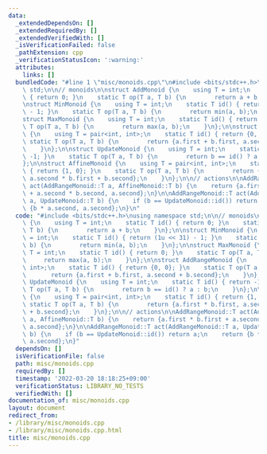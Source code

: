 ```yaml
---
data:
  _extendedDependsOn: []
  _extendedRequiredBy: []
  _extendedVerifiedWith: []
  _isVerificationFailed: false
  _pathExtension: cpp
  _verificationStatusIcon: ':warning:'
  attributes:
    links: []
  bundledCode: "#line 1 \"misc/monoids.cpp\"\n#include <bits/stdc++.h>\nusing namespace\
    \ std;\n\n// monoids\n\nstruct AddMonoid {\n    using T = int;\n    static T id()\
    \ { return 0; }\n    static T op(T a, T b) {\n        return a + b;\n    }\n};\n\
    \nstruct MinMonoid {\n    using T = int;\n    static T id() { return (1u << 31)\
    \ - 1; }\n    static T op(T a, T b) {\n        return min(a, b);\n    }\n};\n\n\
    struct MaxMonoid {\n    using T = int;\n    static T id() { return 0; }\n    static\
    \ T op(T a, T b) {\n        return max(a, b);\n    }\n};\n\nstruct AddRangeMonoid\
    \ {\n    using T = pair<int, int>;\n    static T id() { return {0, 0}; }\n   \
    \ static T op(T a, T b) {\n        return {a.first + b.first, a.second + b.second};\n\
    \    }\n};\n\nstruct UpdateMonoid {\n    using T = int;\n    static T id() { return\
    \ -1; }\n    static T op(T a, T b) {\n        return b == id() ? a : b;\n    }\n\
    };\n\nstruct AffineMonoid {\n    using T = pair<int, int>;\n    static T id()\
    \ { return {1, 0}; }\n    static T op(T a, T b) {\n        return {a.first * b.first,\
    \ a.second * b.first + b.second};\n    }\n};\n\n// actions\n\nAddRangeMonoid::T\
    \ act(AddRangeMonoid::T a, AffineMonoid::T b) {\n    return {a.first * b.first\
    \ + a.second * b.second, a.second};\n}\n\nAddRangeMonoid::T act(AddRangeMonoid::T\
    \ a, UpdateMonoid::T b) {\n    if (b == UpdateMonoid::id()) return a;\n    return\
    \ {b * a.second, a.second};\n}\n"
  code: "#include <bits/stdc++.h>\nusing namespace std;\n\n// monoids\n\nstruct AddMonoid\
    \ {\n    using T = int;\n    static T id() { return 0; }\n    static T op(T a,\
    \ T b) {\n        return a + b;\n    }\n};\n\nstruct MinMonoid {\n    using T\
    \ = int;\n    static T id() { return (1u << 31) - 1; }\n    static T op(T a, T\
    \ b) {\n        return min(a, b);\n    }\n};\n\nstruct MaxMonoid {\n    using\
    \ T = int;\n    static T id() { return 0; }\n    static T op(T a, T b) {\n   \
    \     return max(a, b);\n    }\n};\n\nstruct AddRangeMonoid {\n    using T = pair<int,\
    \ int>;\n    static T id() { return {0, 0}; }\n    static T op(T a, T b) {\n \
    \       return {a.first + b.first, a.second + b.second};\n    }\n};\n\nstruct\
    \ UpdateMonoid {\n    using T = int;\n    static T id() { return -1; }\n    static\
    \ T op(T a, T b) {\n        return b == id() ? a : b;\n    }\n};\n\nstruct AffineMonoid\
    \ {\n    using T = pair<int, int>;\n    static T id() { return {1, 0}; }\n   \
    \ static T op(T a, T b) {\n        return {a.first * b.first, a.second * b.first\
    \ + b.second};\n    }\n};\n\n// actions\n\nAddRangeMonoid::T act(AddRangeMonoid::T\
    \ a, AffineMonoid::T b) {\n    return {a.first * b.first + a.second * b.second,\
    \ a.second};\n}\n\nAddRangeMonoid::T act(AddRangeMonoid::T a, UpdateMonoid::T\
    \ b) {\n    if (b == UpdateMonoid::id()) return a;\n    return {b * a.second,\
    \ a.second};\n}"
  dependsOn: []
  isVerificationFile: false
  path: misc/monoids.cpp
  requiredBy: []
  timestamp: '2022-03-20 18:18:25+09:00'
  verificationStatus: LIBRARY_NO_TESTS
  verifiedWith: []
documentation_of: misc/monoids.cpp
layout: document
redirect_from:
- /library/misc/monoids.cpp
- /library/misc/monoids.cpp.html
title: misc/monoids.cpp
---
```

